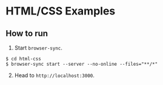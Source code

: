 # HTML/CSS Examples

## How to run
1. Start `browser-sync`.
```
$ cd html-css
$ browser-sync start --server --no-online --files="**/*"
```

2. Head to `http://localhost:3000`.
